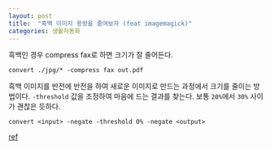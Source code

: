 ```yaml
---
layout: post
title:  "흑백 이미지 용량을 줄여보자 (feat imagemagick)"
categories: 생활자동화
---
```



흑백인 경우 compress fax로 하면 크기가 잘 줄어든다. 

```
convert ./jpg/* -compress fax out.pdf    
```

흑백 이미지를 반전에 반전을 하여 새로운 이미지로 만드는 과정에서 크기를 줄이는 방법이다. `-threshold` 값을 조정하여 마음에 드는 결과를 찾는다. 보통 `20%`에서 `30%` 사이가 괜찮은 듯하다. 

```
convert <input> -negate -threshold 0% -negate <output>
```

[ref](http://superuser.com/questions/893476/converting-from-color-to-true-black-and-white-in-imagemagick)
